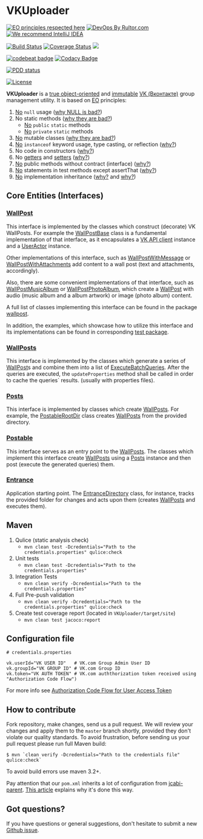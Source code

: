 # VKUploader
[![EO principles respected here](http://www.elegantobjects.org/badge.svg)](http://www.elegantobjects.org)
[![DevOps By Rultor.com](http://www.rultor.com/b/yegor256/cactoos)](http://www.rultor.com/p/yegor256/cactoos)
[![We recommend IntelliJ IDEA](http://www.elegantobjects.org/intellij-idea.svg)](https://www.jetbrains.com/idea/)

[![Build Status](https://travis-ci.org/driver733/VKUploader.svg?branch=master)](https://travis-ci.org/driver733/VKUploader)
[![Coverage Status](https://coveralls.io/repos/github/driver733/VKUploader/badge.svg?branch=master)](https://coveralls.io/github/driver733/VKUploader?branch=master)
[![](https://tokei.rs/b1/github/driver733/VKUploader)](https://github.com/driver733/VKUploader)

[![codebeat badge](https://codebeat.co/badges/483007e8-a73d-4bfd-80a1-52586ba3a615)](https://codebeat.co/projects/github-com-driver733-VKUploader-master)
[![Codacy Badge](https://api.codacy.com/project/badge/Grade/65288c94deac4a36bf03a80604cf1c04)](https://www.codacy.com/app/driver733/VKUploader?utm_source=github.com&amp;utm_medium=referral&amp;utm_content=driver733/VKUploader&amp;utm_campaign=Badge_Grade)

[![PDD status](http://www.0pdd.com/svg?name=driver733/VKUploader)](http://www.0pdd.com/p?name=driver733/VKUploader)

[![License](https://img.shields.io/badge/license-MIT-green.svg)](https://github.com/driver733/VKUploader/blob/master/LICENSE.txt)

**VKUploader** is a [true object-oriented](http://www.yegor256.com/2014/11/20/seven-virtues-of-good-object.html)
and [immutable](http://www.yegor256.com/2014/06/09/objects-should-be-immutable.html)
[VK (Вконтакте)](vk.com) group management utility. It is based on [EO](https://www.elegantobjects.org) principles:

 1. [No](https://github.com/driver733/VKUploader/search?l=Java&q=null) `null` usage ([why NULL is bad?](http://www.yegor256.com/2014/05/13/why-null-is-bad.html))
 2. No static methods ([why they are bad?](http://www.yegor256.com/2014/05/05/oop-alternative-to-utility-classes.html))
    * [No](https://github.com/driver733/VKUploader/search?q=%22public+static%22&unscoped_q=%22public+static%22) `public` `static` methods
    * [No](https://github.com/driver733/VKUploader/search?q=%22private+static%22&unscoped_q=%22public+static%22) `private` `static` methods
 3. [No](https://github.com/driver733/VKUploader/search?l=Java&q=%22%40Immutable%22) mutable classes ([why they are bad?](http://www.yegor256.com/2014/06/09/objects-should-be-immutable.html))
 4. [No](https://github.com/driver733/VKUploader/search?q=instanceof&unscoped_q=instanceof) `instanceof` keyword usage, type casting, or reflection ([why?](http://www.yegor256.com/2015/04/02/class-casting-is-anti-pattern.html))
 5. No code in constructors ([why?](http://www.yegor256.com/2015/05/07/ctors-must-be-code-free.html))
 6. No [getters](https://github.com/driver733/VKUploader/search?l=Java&q=%22get%22) and [setters](https://github.com/driver733/VKUploader/search?l=Java&q=%22set%22) ([why?](http://www.yegor256.com/2014/09/16/getters-and-setters-are-evil.html))
 7. [No](https://github.com/driver733/VKUploader/search?l=Java&q=%22implements%22) public methods without contract (interface) ([why?](https://www.yegor256.com/2014/11/20/seven-virtues-of-good-object.html#2-he-works-by-contracts))
 8. [No](https://github.com/driver733/VKUploader/search?l=Java&q=%22assertThat%22) statements in test methods except assertThat ([why?](http://www.yegor256.com/2017/05/17/single-statement-unit-tests.html))
 9. [No](https://github.com/driver733/VKUploader/search?q=%22extends%22&unscoped_q=%22extends%22) implementation inheritance ([why?](http://www.yegor256.com/2017/01/31/decorating-envelopes.html) and [why?](http://www.yegor256.com/2016/09/13/inheritance-is-procedural.html))

## Core Entities (Interfaces)

### [WallPost](https://github.com/driver733/VKUploader/blob/master/src/main/java/com/driver733/vkuploader/wallpost/WallPost.java)
This interface is implemented by the classes which construct (decorate) VK WallPosts.
For example the [WallPostBase](https://github.com/driver733/VKUploader/blob/master/src/main/java/com/driver733/vkuploader/wallpost/WallPostBase.java) class is a fundamental implementation of that interface, as
it encapsulates a [VK API client](https://github.com/VKCOM/vk-java-sdk/blob/master/sdk/src/main/java/com/vk/api/sdk/client/VkApiClient.java) instance and a [UserActor](https://github.com/VKCOM/vk-java-sdk/blob/master/sdk/src/main/java/com/vk/api/sdk/client/actors/UserActor.java) instance.

Other implementations of this interface, such as [WallPostWithMessage](https://github.com/driver733/VKUploader/blob/master/src/main/java/com/driver733/vkuploader/wallpost/WallPostWithMessage.java) or [WallPostWithAttachments](https://github.com/driver733/VKUploader/blob/master/src/main/java/com/driver733/vkuploader/wallpost/WallPostWithAttachments.java)
add content to a wall post (text and attachments, accordingly).

Also, there are some convenient implementations of that interface, such as [WallPostMusicAlbum](https://github.com/driver733/VKUploader/blob/master/src/main/java/com/driver733/vkuploader/wallpost/WallPostMusicAlbum.java) or [WallPostPhotoAlbum](https://github.com/driver733/VKUploader/blob/master/src/main/java/com/driver733/vkuploader/wallpost/WallPostPhotoAlbum.java),
which create a [WallPost](https://github.com/driver733/VKUploader/blob/master/src/main/java/com/driver733/vkuploader/wallpost/WallPost.java) with audio (music album and a album artwork) or image (photo album) content.

A full list of classes implementing this interface can be found in the package [wallpost](https://github.com/driver733/VKUploader/blob/master/src/main/java/com/driver733/vkuploader/wallpost).

In addition, the examples, which showcase how to utilize this interface and its implementations can be found in corresponding [test package](https://github.com/driver733/VKUploader/tree/master/src/test/java/com/driver733/vkuploader/wallpost).

### [WallPosts](https://github.com/driver733/VKUploader/blob/master/src/main/java/com/driver733/vkuploader/wallpost/wallposts/WallPosts.java)
This interface is implemented by the classes which generate a series of [WallPost](https://github.com/driver733/VKUploader/blob/master/src/main/java/com/driver733/vkuploader/wallpost/WallPost.java)s and combine them into a list of [ExecuteBatchQueries](https://github.com/VKCOM/vk-java-sdk/blob/master/sdk/src/main/java/com/vk/api/sdk/queries/execute/ExecuteBatchQuery.java).
After the queries are executed, the `updateProperties` method shall be called in order to cache the queries` results. (usually with properties files).

### [Posts](https://github.com/driver733/VKUploader/blob/master/src/main/java/com/driver733/vkuploader/post/posts/Posts.java)
This interface is implemented by classes which create [WallPosts](https://github.com/driver733/VKUploader/blob/master/src/main/java/com/driver733/vkuploader/wallpost/wallposts/WallPosts.java).
For example, the [PostableRootDir](https://github.com/driver733/VKUploader/blob/master/src/main/java/com/driver733/vkuploader/post/PostableRootDir.java) class creates [WallPosts](https://github.com/driver733/VKUploader/blob/master/src/main/java/com/driver733/vkuploader/wallpost/wallposts/WallPosts.java) from the provided directory.

### [Postable](https://github.com/driver733/VKUploader/blob/master/src/main/java/com/driver733/vkuploader/post/Postable.java)
This interface serves as an entry point to the [WallPosts](https://github.com/driver733/VKUploader/blob/master/src/main/java/com/driver733/vkuploader/wallpost/wallposts/WallPosts.java). The classes which implement this interface
create [WallPosts](https://github.com/driver733/VKUploader/blob/master/src/main/java/com/driver733/vkuploader/wallpost/wallposts/WallPosts.java) using a [Posts]() instance and then post (execute the generated queries) them.

### [Entrance](https://github.com/driver733/VKUploader/blob/master/src/main/java/com/driver733/vkuploader/post/Entrance.java)
Application starting point. The [EntranceDirectory](https://github.com/driver733/VKUploader/blob/master/src/main/java/com/driver733/vkuploader/post/EntranceDirectory.java) class, for instance, tracks the provided folder for changes
and acts upon them (creates [WallPosts](https://github.com/driver733/VKUploader/blob/master/src/main/java/com/driver733/vkuploader/wallpost/wallposts/WallPosts.java) and executes them).


## Maven

1. Qulice  (static analysis check)
    * `mvn clean test -Dcredentials="Path to the credentials.properties" qulice:check`
2. Unit tests
    * `mvn clean test -Dcredentials="Path to the credentials.properties"`
3. Integration Tests
    * `mvn clean verify -Dcredentials="Path to the credentials.properties"`
4. Full Pre-push validation
    * `mvn clean verify -Dcredentials="Path to the credentials.properties" qulice:check`
5. Create test coverage report (located in `VKUploader/target/site`)
    * `mvn clean test jacoco:report`


## Configuration file

```
# credentials.properties

vk.userId="VK USER ID"   # VK.com Group Admin User ID
vk.groupId="VK GROUP ID" # VK.com Group ID
vk.token="VK AUTH TOKEN" # VK.com auththorization token received using "Authorization Code Flow")
```
For more info see [Authorization Code Flow for User Access Token](https://vk.com/dev/authcode_flow_user)


## How to contribute

Fork repository, make changes, send us a pull request. We will review
your changes and apply them to the `master` branch shortly, provided
they don't violate our quality standards. To avoid frustration, before
sending us your pull request please run full Maven build:

```
$ mvn `clean verify -Dcredentials="Path to the credentials file" qulice:check`
```

To avoid build errors use maven 3.2+.

Pay attention that our `pom.xml` inherits a lot of configuration
from [jcabi-parent](http://parent.jcabi.com).
[This article](http://www.yegor256.com/2015/02/05/jcabi-parent-maven-pom.html)
explains why it's done this way.

## Got questions?

If you have questions or general suggestions, don't hesitate to submit
a new [Github issue](https://github.com/driver733/VKUploader/issues/new).